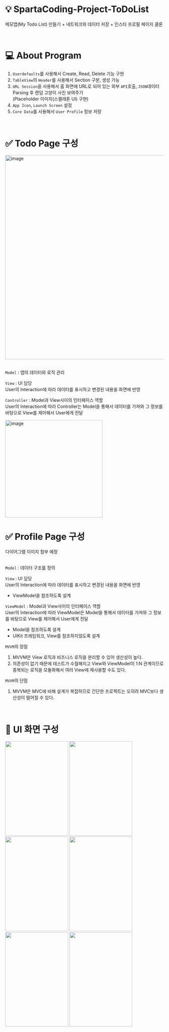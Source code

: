 # 💡 SpartaCoding-Project-ToDoList

메모앱(My Todo List) 만들기 + 네트워크와 데이터 저장 + 인스타 프로필 페이지 클론

<br/>

# 💻  About Program

1. `Userdefaults`를 사용해서 Create, Read, Delete 기능 구현
2. `TableView`의 `Header`를 사용해서 Section 구분, 생성 가능
3. `URL Session`을 사용해서 홈 화면에 URL로 되어 있는 외부 `API`호출, `JSON`데이터 Parsing 후 랜덤 고양이 사진 보여주기
<br/>(Placeholder 이미지(스켈레톤 UI) 구현)
4. `App Icon`, `Launch Screen` 설정
6. `Core Data`를 사용해서 `User Profile` 정보 저장

<br/>

# ✅  Todo Page 구성
<img width="648" alt="image" src="https://github.com/Leehan-sol/swift_ToDoList/assets/139109343/15f41341-39b8-4905-bb70-8828e9cd466a">
<br/>
<br/>

`Model` : 앱의 데이터와 로직 관리<br/>

`View` : UI 담당<br/>
User의 Interaction에 따라 데이터를 표시하고 변경된 내용을 화면에 반영<br/>

`Controller` : Model과 View사이의 인터페이스 역할<br/>
User의 Interaction에 따라 Controller는 Model을 통해서 데이터를 가져와 그 정보를 바탕으로 View를 제어해서 User에게 전달<br/>

<img width="309" alt="image" src="https://github.com/Leehan-sol/swift_MyToDoList_assignment/assets/139109343/1767eb07-780e-4660-9af9-f9075374737a">

<br/>

# ✅ Profile Page 구성
다이어그램 이미지 첨부 예정
<br/>
<br/>

`Model` : 데이터 구조를 정의<br/>

`View` : UI 담당<br/>
User의 Interaction에 따라 데이터를 표시하고 변경된 내용을 화면에 반영<br/>
* ViewModel을 참조하도록 설계

`ViewModel` : Model과 View사이의 인터페이스 역할<br/>
User의 Interaction에 따라 ViewModel은 Model을 통해서 데이터를 가져와 그 정보를 바탕으로 View를 제어해서 User에게 전달<br/>
* Model을 참조하도록 설계<br/>
* UIKit 프레임워크, View를 참조하지않도록 설계<br/>
  
`MVVM`의 장점<br/>
1. MVVM은 View 로직과 비즈니스 로직을 분리할 수 있어 생산성이 높다.<br/>
2. 의존성이 없기 때문에 테스트가 수월해지고 View와 ViewModel이 1:N 관계이므로 중복되는 로직을 모듈화해서 여러 View에 재사용할 수도 있다.<br/>

`MVVM`의 단점<br/>
1. MVVM은 MVC에 비해 설계가 복잡하므로 간단한 프로젝트는 오히려 MVC보다 생산성이 떨어질 수 있다.<br/>

<br/>

# 📱 UI 화면 구성
<img width="200" height="300" src="https://github.com/Leehan-sol/swift_ToDoList/assets/139109343/dabc7ef3-be61-45b5-a4c1-c03b18bafe75">
<img width="200" height="300" src="https://github.com/Leehan-sol/swift_ToDoList/assets/139109343/3af3c1c8-a555-4d96-9702-297c3fa2ef8d">
<img width="200" height="300" src="https://github.com/Leehan-sol/swift_ToDoList/assets/139109343/38ced4e3-fb10-4537-b8e3-270f5995d715">
<img width="200" height="300" src="https://github.com/Leehan-sol/swift_ToDoList/assets/139109343/c095342e-5c3b-4bf2-be1b-b4eed61c42e7">
<img width="200" height="300" src="https://github.com/Leehan-sol/MyToDoList_assignment/assets/139109343/a186519e-25f8-4e5b-beb3-ebe6c071e061">
<img width="200" height="300" src="https://github.com/Leehan-sol/MyToDoList_assignment/assets/139109343/6f2773d6-e289-4787-8385-f273174a0685">


<br/>









